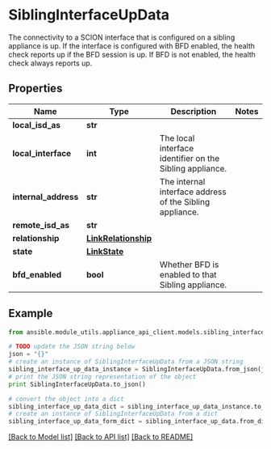# SiblingInterfaceUpData

The connectivity to a SCION interface that is configured on a sibling appliance is up.  If the interface is configured with BFD enabled, the health check reports up if the BFD session is up. If BFD is not enabled, the health check always reports up. 

## Properties

Name | Type | Description | Notes
------------ | ------------- | ------------- | -------------
**local_isd_as** | **str** |  | 
**local_interface** | **int** | The local interface identifier on the Sibling appliance. | 
**internal_address** | **str** | The internal interface address of the Sibling appliance. | 
**remote_isd_as** | **str** |  | 
**relationship** | [**LinkRelationship**](LinkRelationship.md) |  | 
**state** | [**LinkState**](LinkState.md) |  | 
**bfd_enabled** | **bool** | Whether BFD is enabled to that Sibling appliance. | 

## Example

```python
from ansible.module_utils.appliance_api_client.models.sibling_interface_up_data import SiblingInterfaceUpData

# TODO update the JSON string below
json = "{}"
# create an instance of SiblingInterfaceUpData from a JSON string
sibling_interface_up_data_instance = SiblingInterfaceUpData.from_json(json)
# print the JSON string representation of the object
print SiblingInterfaceUpData.to_json()

# convert the object into a dict
sibling_interface_up_data_dict = sibling_interface_up_data_instance.to_dict()
# create an instance of SiblingInterfaceUpData from a dict
sibling_interface_up_data_form_dict = sibling_interface_up_data.from_dict(sibling_interface_up_data_dict)
```
[[Back to Model list]](../README.md#documentation-for-models) [[Back to API list]](../README.md#documentation-for-api-endpoints) [[Back to README]](../README.md)


